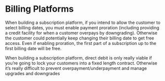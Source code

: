 # Billing Platforms

When building a subscription platform, if you intend to allow the customer to select billing dates, you must enable payment proration (including providing a credit facility for when a customer overpays by downgrading). Otherwise the customer could potentially keep changing their billing date to get free access. Even if enabling proration, the first part of a subscription up to the first billing date will be free.

When building a subscription platform, direct debit is only really viable if you’re going to lock your customers into a fixed length contract. Otherwise it’s really difficult to prevent overpayment/underpayment and manage upgrades and downgrades
